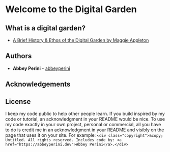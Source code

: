 # Welcome to the Digital Garden

## What is a digital garden?

- [A Brief History & Ethos of the Digital Garden by Maggie Appleton](https://maggieappleton.com/garden-history)

## Authors

- **Abbey Perini** - [abbeyperini](https://github.com/abbeyperini)

## Acknowledgements

## License

I keep my code public to help other people learn. If you build inspired by my code or tutorial, an acknowledgment in your README would be nice. To use my code exactly in your own project, personal or commercial, all you have to do is credit me in an acknowledgment in your README and visibly on the page that uses it on your site. For example: ```<div class="copyright">&copy; Untitled. All rights reserved. Includes code by: <a href="https://abbeyperini.dev">Abbey Perini</a>.</div>```
